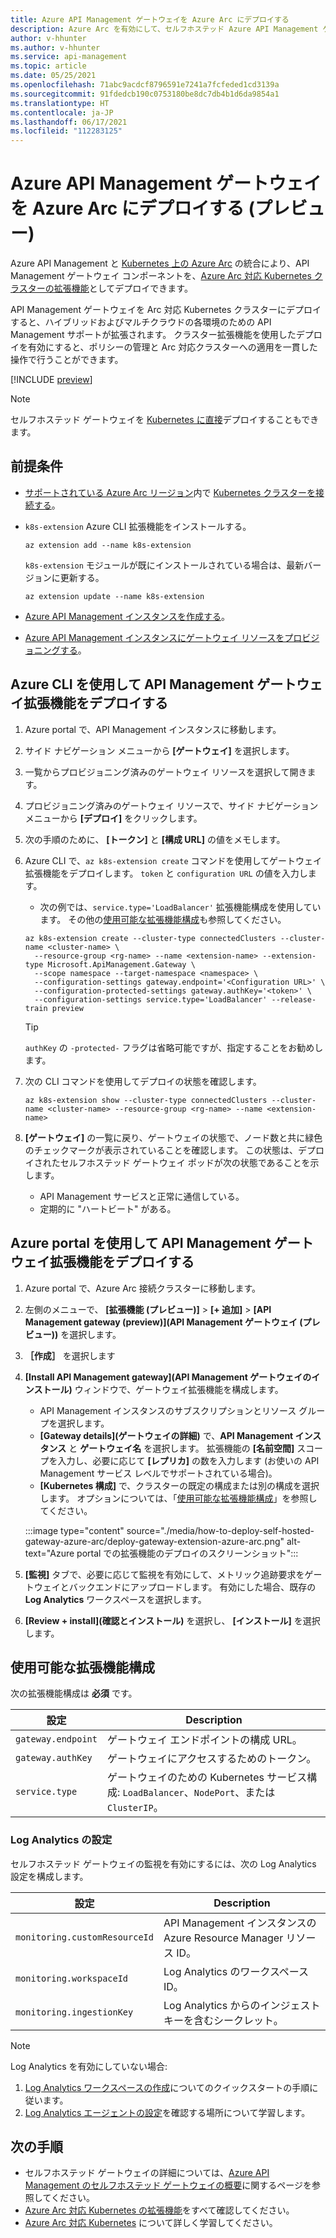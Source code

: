 ```yaml
---
title: Azure API Management ゲートウェイを Azure Arc にデプロイする
description: Azure Arc を有効にして、セルフホステッド Azure API Management ゲートウェイをデプロイします。
author: v-hhunter
ms.author: v-hhunter
ms.service: api-management
ms.topic: article
ms.date: 05/25/2021
ms.openlocfilehash: 71abc9acdcf8796591e7241a7fcfeded1cd3139a
ms.sourcegitcommit: 91fdedcb190c0753180be8dc7db4b1d6da9854a1
ms.translationtype: HT
ms.contentlocale: ja-JP
ms.lasthandoff: 06/17/2021
ms.locfileid: "112283125"
---
```

# <a name="deploy-an-azure-api-management-gateway-on-azure-arc-preview"></a>Azure API Management ゲートウェイを Azure Arc にデプロイする (プレビュー)

Azure API Management と [Kubernetes 上の Azure Arc](../azure-arc/kubernetes/overview.md) の統合により、API Management ゲートウェイ コンポーネントを、[Azure Arc 対応 Kubernetes クラスターの拡張機能](../azure-arc/kubernetes/extensions.md)としてデプロイできます。 

API Management ゲートウェイを Arc 対応 Kubernetes クラスターにデプロイすると、ハイブリッドおよびマルチクラウドの各環境のための API Management サポートが拡張されます。 クラスター拡張機能を使用したデプロイを有効にすると、ポリシーの管理と Arc 対応クラスターへの適用を一貫した操作で行うことができます。

[!INCLUDE [preview](./includes/preview/preview-callout-self-hosted-gateway-azure-arc.md)]

> [!NOTE]
> セルフホステッド ゲートウェイを [Kubernetes に直接](./how-to-deploy-self-hosted-gateway-azure-kubernetes-service.md)デプロイすることもできます。

## <a name="prerequisites"></a>前提条件

* [サポートされている Azure Arc リージョン](../azure-arc/kubernetes/overview.md#supported-regions)内で [Kubernetes クラスターを接続する](../azure-arc/kubernetes/quickstart-connect-cluster.md)。
* `k8s-extension` Azure CLI 拡張機能をインストールする。

    ```azurecli
    az extension add --name k8s-extension
    ```
    `k8s-extension` モジュールが既にインストールされている場合は、最新バージョンに更新する。

    ```azurecli
    az extension update --name k8s-extension
    ```
* [Azure API Management インスタンスを作成する](./get-started-create-service-instance.md)。
* [Azure API Management インスタンスにゲートウェイ リソースをプロビジョニングする](./api-management-howto-provision-self-hosted-gateway.md)。

## <a name="deploy-the-api-management-gateway-extension-using-azure-cli"></a>Azure CLI を使用して API Management ゲートウェイ拡張機能をデプロイする

1. Azure portal で、API Management インスタンスに移動します。
1. サイド ナビゲーション メニューから **[ゲートウェイ]** を選択します。
1. 一覧からプロビジョニング済みのゲートウェイ リソースを選択して開きます。
1. プロビジョニング済みのゲートウェイ リソースで、サイド ナビゲーション メニューから **[デプロイ]** をクリックします。
1. 次の手順のために、 **[トークン]** と **[構成 URL]** の値をメモします。
1. Azure CLI で、`az k8s-extension create` コマンドを使用してゲートウェイ拡張機能をデプロイします。 `token` と `configuration URL` の値を入力します。
    * 次の例では、`service.type='LoadBalancer'` 拡張機能構成を使用しています。 その他の[使用可能な拡張機能構成](#available-extension-configurations)も参照してください。

    ```azurecli
    az k8s-extension create --cluster-type connectedClusters --cluster-name <cluster-name> \
      --resource-group <rg-name> --name <extension-name> --extension-type Microsoft.ApiManagement.Gateway \
      --scope namespace --target-namespace <namespace> \
      --configuration-settings gateway.endpoint='<Configuration URL>' \
      --configuration-protected-settings gateway.authKey='<token>' \
      --configuration-settings service.type='LoadBalancer' --release-train preview
    ```

    > [!TIP]
    > `authKey` の `-protected-` フラグは省略可能ですが、指定することをお勧めします。 

1. 次の CLI コマンドを使用してデプロイの状態を確認します。
    ```azurecli
    az k8s-extension show --cluster-type connectedClusters --cluster-name <cluster-name> --resource-group <rg-name> --name <extension-name>
    ```
1. **[ゲートウェイ]** の一覧に戻り、ゲートウェイの状態で、ノード数と共に緑色のチェックマークが表示されていることを確認します。 この状態は、デプロイされたセルフホステッド ゲートウェイ ポッドが次の状態であることを示します。
    * API Management サービスと正常に通信している。
    * 定期的に "ハートビート" がある。

## <a name="deploy-the-api-management-gateway-extension-using-azure-portal"></a>Azure portal を使用して API Management ゲートウェイ拡張機能をデプロイする

1. Azure portal で、Azure Arc 接続クラスターに移動します。
1. 左側のメニューで、 **[拡張機能 (プレビュー)]**  >  **[+ 追加]**  >  **[API Management gateway (preview)]\(API Management ゲートウェイ (プレビュー)\)** を選択します。
1. **［作成］** を選択します
1. **[Install API Management gateway]\(API Management ゲートウェイのインストール\)** ウィンドウで、ゲートウェイ拡張機能を構成します。
    * API Management インスタンスのサブスクリプションとリソース グループを選択します。
    * **[Gateway details]\(ゲートウェイの詳細\)** で、**API Management インスタンス** と **ゲートウェイ名** を選択します。 拡張機能の **[名前空間]** スコープを入力し、必要に応じて **[レプリカ]** の数を入力します (お使いの API Management サービス レベルでサポートされている場合)。
    * **[Kubernetes 構成]** で、クラスターの既定の構成または別の構成を選択します。 オプションについては、「[使用可能な拡張機能構成](#available-extension-configurations)」を参照してください。

    :::image type="content" source="./media/how-to-deploy-self-hosted-gateway-azure-arc/deploy-gateway-extension-azure-arc.png" alt-text="Azure portal での拡張機能のデプロイのスクリーンショット":::

1. **[監視]** タブで、必要に応じて監視を有効にして、メトリック追跡要求をゲートウェイとバックエンドにアップロードします。 有効にした場合、既存の **Log Analytics** ワークスペースを選択します。
1. **[Review + install]\(確認とインストール\)** を選択し、 **[インストール]** を選択します。

## <a name="available-extension-configurations"></a>使用可能な拡張機能構成

次の拡張機能構成は **必須** です。

| 設定 | Description |
| ------- | ----------- | 
| `gateway.endpoint` | ゲートウェイ エンドポイントの構成 URL。 |
| `gateway.authKey` | ゲートウェイにアクセスするためのトークン。 | 
| `service.type` | ゲートウェイのための Kubernetes サービス構成: `LoadBalancer`、`NodePort`、または `ClusterIP`。 |

### <a name="log-analytics-settings"></a>Log Analytics の設定

セルフホステッド ゲートウェイの監視を有効にするには、次の Log Analytics 設定を構成します。

| 設定 | Description |
| ------- | ----------- | 
| `monitoring.customResourceId` | API Management インスタンスの Azure Resource Manager リソース ID。 |
| `monitoring.workspaceId` | Log Analytics のワークスペース ID。 | 
| `monitoring.ingestionKey` | Log Analytics からのインジェスト キーを含むシークレット。 |

> [!NOTE]
> Log Analytics を有効にしていない場合: 
> 1. [Log Analytics ワークスペースの作成](../azure-monitor/logs/quick-create-workspace.md)についてのクイックスタートの手順に従います。 
> 1. [Log Analytics エージェントの設定](../azure-monitor/agents/log-analytics-agent.md)を確認する場所について学習します。

## <a name="next-steps"></a>次の手順

* セルフホステッド ゲートウェイの詳細については、[Azure API Management のセルフホステッド ゲートウェイの概要](self-hosted-gateway-overview.md)に関するページを参照してください。
* [Azure Arc 対応 Kubernetes の拡張機能](../azure-arc/kubernetes/extensions.md)をすべて確認してください。 
* [Azure Arc 対応 Kubernetes](../azure-arc/kubernetes/overview.md) について詳しく学習してください。
